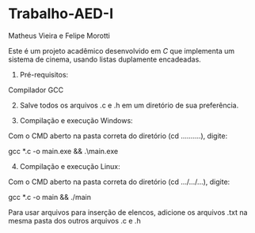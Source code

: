 # Trabalho-AED-I
Matheus Vieira e Felipe Morotti


Este é um projeto acadêmico desenvolvido em *C* que implementa um sistema de cinema, usando listas duplamente encadeadas.



1. Pré-requisitos:

Compilador GCC

2. Salve todos os arquivos .c e .h em um diretório de sua preferência.

3. Compilação e execução Windows:

Com o CMD aberto na pasta correta do diretório (cd ...\....\...), digite:

gcc *.c -o main.exe && .\main.exe

4. Compilação e execução Linux:

Com o CMD aberto na pasta correta do diretório (cd .../.../...), digite:

gcc *.c -o main && ./main


Para usar arquivos para inserção de elencos, adicione os arquivos .txt na mesma pasta dos outros arquivos .c e .h
